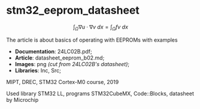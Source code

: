 # stm32_eeprom_datasheet

$$\int_\Omega \nabla u \cdot \nabla v~dx = \int_\Omega fv~dx$$

The article is about basics of operating with EEPROMs with examples

- **Documentation**: 24LC02B.pdf;
- **Article**: datasheet_eeprom_b02.md;
- **Images**: png *(cut from 24LC02B's datasheet)*;
- **Libraries**: Inc, Src;

MIPT, DREC, STM32 Cortex-M0 course, 2019

Used library STM32 LL, programs STM32CubeMX, Code::Blocks, datasheet by Microchip
